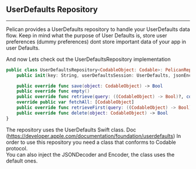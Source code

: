 
## UserDefaults Repository
---
Pelican provides a UserDefaults repository to handle your UserDefaults data flow.
Keep in mind what the purpose of User Defaults is, store user preferences (dummy preferences) dont store important data of your app in user Defaults.

And now Lets check out the UserDefaultsRepository implementation

```swift
public class UserDefaultsRepository<CodableObject: Codable>: PelicanRepository<CodableObject> {
    public init(key: String, userDefaultsSession: UserDefaults, jsonEncoder: JSONEncoder = JSONEncoder(), jsonDecoder: JSONDecoder = JSONDecoder())

    public override func save(object: CodableObject) -> Bool
    public override func empty()
    public override func retrieve(query: ((CodableObject) -> Bool)?, completionHandler: (Result<[CodableObject],Error>) -> Void)
    override public var fetchAll: [CodableObject]
    public override func retrieveFirst(query: ((CodableObject) -> Bool)?, completionHandler: (Result<CodableObject, Error>) -> Void)
    public override func delete(object: CodableObject) -> Bool
}
```
The repository uses the UserDefaults Swift class. Doc (https://developer.apple.com/documentation/foundation/userdefaults)
In order to use this repository you need a class that conforms to Codable protocol.  
You can also inject the JSONDecoder and Encoder, the class uses the default ones.

